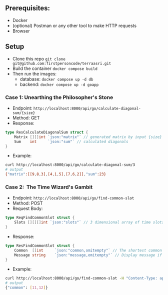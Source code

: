## Prerequisites:
- Docker
- (optional) Postman or any other tool to make HTTP requests
- Browser

## Setup
- Clone this repo `git clone git@github.com:firstpersoncode/terraasri.git`
- Build the container `docker compose build`
- Then run the images:
    - database: `docker compose up -d db`
    - backend: `docker compose up -d goapp`


### Case 1: Unearthing the Philosopher's Stone
- Endpoint: `http://localhost:8000/api/go/calculate-diagonal-sum/{size}`
- Method: GET
- Response:
```go
type ResCalculateDiagonalSum struct {
	Matrix [][]int `json:"matrix"` // generated matrix by input {size}
	Sum    int     `json:"sum"` // calculated diagonals
}
```
- Example:
```bash
curl http://localhost:8000/api/go/calculate-diagonal-sum/3
# output
{"matrix":[[9,8,3],[4,1,5],[7,6,2]],"sum":23}
```

### Case 2: ️ The Time Wizard's Gambit
- Endpoint: `http://localhost:8000/api/go/find-common-slot`
- Method: POST
- Request Body:
```go
type ReqFindCommonSlot struct {
	Slots [][][]int `json:"slots"` // 3 dimensional array of time slots for each diplomat
}
```
- Response:
```go
type ResFindCommonSlot struct {
	Common  []int     `json:"common,omitempty"` // The shortest common time slot
	Message string    `json:"message,omitempty"` // Display message if there is no common time slot
}
```
- Example:
```bash
curl http://localhost:8000/api/go/find-common-slot -H "Content-Type: application/json" -d '{"slots":[[[9,12],[14,16]],[[10,12],[15,17]],[[11,13],[16,18]]]}' 
# output
{"common": [11,12]}
```